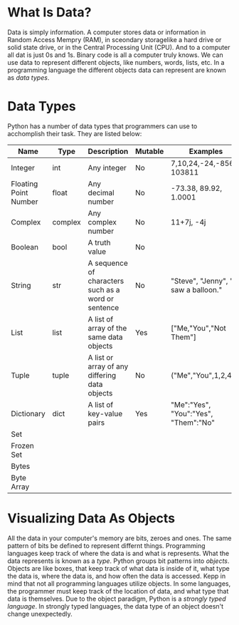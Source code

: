 # What Is Data?

Data is simply information. A computer stores data or information in Random Access Mempry (RAM), in sceondary storagelike a hard drive or solid state drive, or in the Central Processing Unit (CPU). And to a computer all dat is just 0s and 1s. Binary code is all a computer truly knows. We can use data to represent different objects, like numbers, words, lists, etc. In a programming language the different objects data can represent are known as *data types*.

# Data Types
Python has a number of data types that programmers can use to acchomplish their task. They are listed below:

| Name | Type | Description | Mutable | Examples |
| ---- | ---- | ----------- | ------- | -------- |
|  Integer  | int      | Any integer | No  | 7,10,24,-24,-8564, 103811 |
|  Floating Point Number | float   | Any decimal number | No | -73.38, 89.92, 1.0001  |  
|  Complex                   |complex      | Any complex number             |No         |11+7j, -4j          |
|  Boolean                   |bool      | A truth value             |No         |          |True, False|
|  String                    |str      | A sequence of characters such as a word or sentence             |No         |"Steve", "Jenny", "I saw a balloon."          |
| List                       | list     | A list of array of the same data objects     |Yes| ["Me,"You","Not Them"]         |
|  Tuple                     |tuple      | A list or array of any differing data objects            | No         | ("Me","You",1,2,4.8)          |
|  Dictionary                |dict      | A list of key-value pairs             |Yes         |"Me":"Yes", "You":"Yes", "Them":"No"|       
|  Set                       |      |             |         |          |
|  Frozen Set     |      |             |         |          |
|  Bytes                     |      |             |         |          |
|  Byte Array     |      |             |         |          |

# Visualizing Data As Objects

All the data in your computer's memory are bits, zeroes and ones. The same pattern of bits be defined to represent differnt things. Programming languages keep track of where the data is and what is represents. What the data represents is known as a *type*. Python groups bit patterns into *objects*. Objects are like boxes, that keep track of what data is inside of it, what type the data is, where the data is, and how often the data is accessed. Kepp in mind that not all programming languages utilize objects. In some languages, the programmer must keep track of the location of data, and what type that data is themselves. Due to the object paradigm, Python is a *strongly typed language*. In strongly typed languages, the data type of an object doesn't change unexpectedly. 

